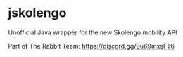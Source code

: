 # jskolengo

Unofficial Java wrapper for the new Skolengo mobility API

Part of The Rabbit Team: https://discord.gg/9u69mxsFT6
